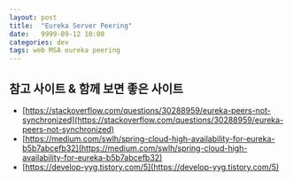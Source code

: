 ```yaml
---
layout: post
title:  "Eureka Server Peering"
date:   9999-09-12 10:00
categories: dev
tags: web MSA eureka peering
---
```


## 참고 사이트 & 함께 보면 좋은 사이트
* [https://stackoverflow.com/questions/30288959/eureka-peers-not-synchronized](https://stackoverflow.com/questions/30288959/eureka-peers-not-synchronized)
* [https://medium.com/swlh/spring-cloud-high-availability-for-eureka-b5b7abcefb32](https://medium.com/swlh/spring-cloud-high-availability-for-eureka-b5b7abcefb32)
* [https://develop-yyg.tistory.com/5](https://develop-yyg.tistory.com/5)